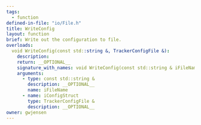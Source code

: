 ```yaml
---
tags:
  - function
defined-in-file: "io/File.h"
title: WriteConfig
layout: function
brief: Write out the configuration to file.
overloads:
  void WriteConfig(const std::string &, TrackerConfigFile &):
    description:
    return: __OPTIONAL__
    signature_with_names: void WriteConfig(const std::string & iFileName, TrackerConfigFile & iConfigStruct)
    arguments:
      - type: const std::string &
        description: __OPTIONAL__
        name: iFileName
      - name: iConfigStruct
        type: TrackerConfigFile &
        description: __OPTIONAL__
owner: gwjensen
---
```


